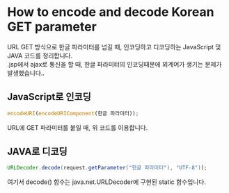 # How to encode and decode Korean GET parameter
URL GET 방식으로 한글 파라미터를 넘길 때, 인코딩하고 디코딩하는 JavaScript 및 JAVA 코드를 정리합니다.  
.jsp에서 ajax로 통신을 할 때, 한글 파라미터의 인코딩때문에 외계어가 생기는 문제가 발생했습니다..

## JavaScript로 인코딩
```JavaScript
encodeURI(encodeURIComponent(한글 파라미터));
```
URL에 GET 파라미터를 붙일 때, 위 코드를 이용합니다.

## JAVA로 디코딩
```JAVA
URLDecoder.decode(request.getParameter("한글 파라미터"), "UTF-8"));
```
여기서 decode() 함수는 java.net.URLDecoder에 구현된 static 함수입니다.